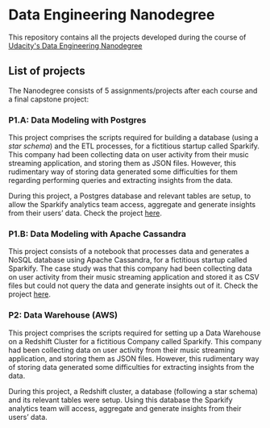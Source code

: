 # Data Engineering Nanodegree
This repository contains all the projects developed during the course of [Udacity's Data Engineering Nanodegree](https://eu.udacity.com/course/data-engineer-nanodegree--nd027)

## List of projects

The Nanodegree consists of 5 assignments/projects after each course and a final capstone project:

### P1.A: Data Modeling with Postgres

This project comprises the scripts required for building a database (using a *star schema*) and the ETL processes, for a fictitious startup called Sparkify. This company had been collecting data on user activity from their music streaming application, and storing them as JSON files. However, this rudimentary way of storing data generated some difficulties for them regarding performing queries and extracting insights from the data.

During this project, a Postgres database and relevant tables are setup, to allow the Sparkify analytics team access, aggregate and generate insights from their users’ data. Check the project [here](P1A/README.md).

### P1.B: Data Modeling with Apache Cassandra

This project consists of a notebook that processes data and generates a NoSQL database using Apache Cassandra, for a fictitious startup called Sparkify. The case study was that this company had been collecting data on user activity from their music streaming application and stored it as CSV files but could not query the data and generate insights out of it. Check the project [here](P1B/README.md).

### P2: Data Warehouse (AWS)

This project comprises the scripts required for setting up a Data Warehouse on a Redshift Cluster for a fictitious Company called Sparkify. This company had been collecting data on user activity from their music streaming application, and storing them as JSON files. However, this rudimentary way of storing data generated some difficulties for extracting insights from the data.

During this project, a Redshift cluster, a database (following a star schema) and its relevant tables were setup. Using this database the Sparkify analytics team will access, aggregate and generate insights from their users’ data.